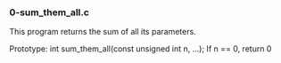 ### 0-sum_them_all.c
This program returns the sum of all its parameters.

Prototype: int sum_them_all(const unsigned int n, ...);
If n == 0, return 0
